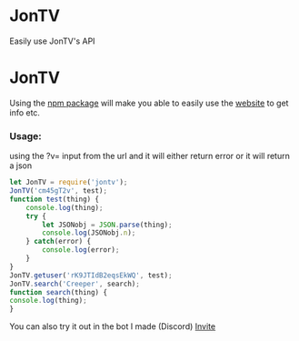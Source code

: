 # JonTV
Easily use JonTV's API

# JonTV

Using the [npm package](https://npmjs.org/package/JonTV) will make you able to easily use the [website](https://JonTV.me) to get info etc.

### Usage:
using the ?v= input from the url
and it will either return error or it will return a json
```javascript
let JonTV = require('jontv');
JonTV('cm45gT2v', test);
function test(thing) {
	console.log(thing);
	try {
		let JSONobj = JSON.parse(thing);
		console.log(JSONobj.n);
	} catch(error) {
		console.log(error);
	}
}
JonTV.getuser('rK9JTIdB2eqsEkWQ', test);
JonTV.search('Creeper', search);
function search(thing) {
console.log(thing);
}
```

You can also try it out in the bot I made (Discord) [Invite](https://discordapp.com/api/oauth2/authorize?client_id=621320606343888896&permissions=0&redirect_uri=https%3A%2F%2Fwww.JonTube.com&scope=bot)
